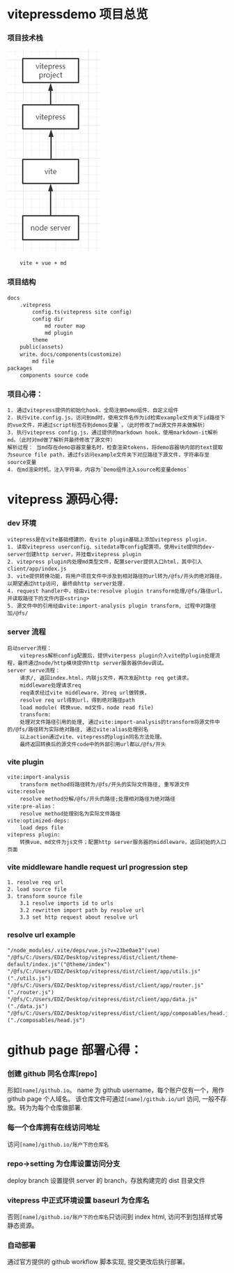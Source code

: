 # vitepressdemo 项目总览
### 项目技术栈
![An image](../public/vitepresscompose.png)
```
    vite + vue + md
```

### 项目结构

```
docs
    .vitepress
        config.ts(vitepress site config)
        config dir
            md router map
            md plugin
        theme
    public(assets)
    write、docs/components(customize)
        md file
packages
    components source code
```

### 项目心得：

```
1. 通过vitepress提供的初始化hook，全局注册Demo组件、自定义组件
2. 执行vite.config.js，访问到md时，使用文件名作为id检索example文件夹下id路径下的vue文件，并通过script标签存到demos变量`。（此时修改了md源文件并未做解析）
3. 执行vitepress config.js，通过提供的markdown hook，使用markdown-it解析md。（此时对md做了解析并最终修改了源文件）
解析过程： 当md存在demo容器变量名时，检查渲染tokens，将demo容器块内部的text提取为source file path，通过fs访问example文件夹下对应路径下源文件，字符串存至source变量
4. 在md渲染时机，注入字符串，内容为`Demo组件注入source和变量demos`
```

# vitepress 源码心得:

### dev 环境

```
vitepress是在vite基础搭建的，在vite plugin基础上添加vitepress plugin.
1. 读取vitepress userconfig、sitedata等config配置项，使用vite提供的dev-server创建http server，并挂载vitepress plugin
2. vitepress plugin内处理md类型文件，配置server提供入口html，其中引入client/app/index.js
3. vite提供转换功能，将用户项目文件中涉及到相对路径的url转为/@fs/开头的绝对路径，以期望通过http访问, 最终由http server处理.
4. request handler中，经由vite:resolve plugin transform处理/@fs/路径url，并读取路径下的文件内容<string>
5. 源文件中的引用经由vite:import-analysis plugin transform, 过程中对路径加/@fs/
```

### server 流程

```
启动server流程：
	vitepress解析config配置后，提供viterpess plugin介入vite的plugin处理流程，最终通过node/http模块提供http server服务器供dev调试。
server serve流程：
	请求/, 返回index.html，内联js文件，再次发起http req get请求。
	middleware处理请求req
	req请求经过vite middleware，对req url做转换，
	resolve req url得到url，得到绝对路径path
	load module( 转换vue、md文件，node read file)
	transform:
	处理对文件路径引用的处理, 通过vite:import-analysis的transform将源文件中的/@fs/路径转为实际绝对路径, 通过vite:alias处理别名
	以上action通过vite、vitepress的plugin同名方法处理。
	最终返回转换后的源文件code中的外部引用url都以/@fs/开头
```

### vite plugin

```
vite:import-analysis
    transform method将路径转为/@fs/开头的实际文件路径, 重写源文件
vite:resolve
    resolve method分解/@fs/开头的路径;处理相对路径为绝对路径
vite:pre-alias：
    resolve method处理别名为实际文件路径
vite:optimized-deps:
    load deps file
vitepress plugin:
    转换vue、md文件为js文件；配置http server服务器的middleware，返回初始的入口页面
```

### vite middleware handle request url progression step

```
1. resolve req url
2. load source file
3. transform source file
    3.1 resolve imports id to urls
    3.2 rewritten import path by resolve url
    3.3 set http request about resolve url
```

### resolve url example

```
"/node_modules/.vite/deps/vue.js?v=23be0ae3"(vue)
"/@fs/C:/Users/EDZ/Desktop/vitepress/dist/client/theme-default/index.js"("@theme/index")
"/@fs/C:/Users/EDZ/Desktop/vitepress/dist/client/app/utils.js"("./utils.js")
"/@fs/C:/Users/EDZ/Desktop/vitepress/dist/client/app/router.js"("./router.js")
"/@fs/C:/Users/EDZ/Desktop/vitepress/dist/client/app/data.js"("./data.js")
"/@fs/C:/Users/EDZ/Desktop/vitepress/dist/client/app/composables/head.js"("./composables/head.js")
```

# github page 部署心得：

### 创建 github 同名仓库[repo]

形如`[name]/github.io`。 name 为 github username，每个账户仅有一个，用作 github page 个人域名。
该仓库文件可通过`[name]/github.io/`url 访问, 一般不存放。转为为每个仓库做部署.

### 每一个仓库拥有在线访问地址

访问`[name]/github.io/账户下的仓库名`

### repo->setting 为仓库设置访问分支

deploy branch 设置提供 server 的 branch，存放构建完的 dist 目录文件

### vitepress 中正式环境设置 baseurl 为仓库名

否则`[name]/github.io/账户下的仓库名`只访问到 index html, 访问不到包括样式等静态资源。

### 自动部署

通过官方提供的 github workflow 脚本实现, 提交更改后执行部署。
